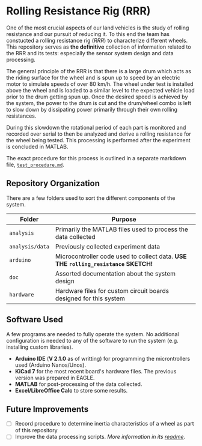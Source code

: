 # Rolling Resistance Rig (RRR)

One of the most crucial aspects of our land vehicles is the study of rolling resistance and our pursuit of reducing it. To this end the team has constucted a rolling resistance rig (_RRR_) to characterize different wheels. This repository serves as **the definitive** collection of information related to the RRR and its tests: especially the sensor system design and data processing. 

The general principle of the RRR is that there is a large drum which acts as the riding surface for the wheel and is spun up to speed by an electric motor to simulate speeds of over 80 km/h. The wheel under test is installed above the wheel and is loaded to a similar level to the expected vehicle load prior to the drum getting spun up. Once the desired speed is achieved by the system, the power to the drum is cut and the drum/wheel combo is left to slow down by dissipating power primarily through their own rolling resistances.

During this slowdown the rotational period of each part is monitored and recorded over serial to then be analyzed and derive a rolling resistance for the wheel being tested. This processing is performed after the experiment is concluded in MATLAB.

The exact procedure for this process is outlined in a separate markdown file, [`test_procedure.md`](./test_procedure.md).

## Repository Organization

There are a few folders used to sort the different components of the system.

| Folder | Purpose |
| --- | ---|
| `analysis` | Primarily the MATLAB files used to process the data collected |
| `analysis/data` | Previously collected experiment data |
| `arduino` | Microcontroller code used to collect data. **USE THE `rolling_resistance` SKETCH!** |
| `doc` | Assorted documentation about the system design |
| `hardware` | Hardware files for custom circuit boards designed for this system |

## Software Used

A few programs are needed to fully operate the system. No additional configuration is needed to any of the software to run the system (e.g. installing custom libraries).

- **Arduino IDE** (**V 2.1.0** as of writting) for programming the microntrollers used (Arduino Nanos/Unos).
- **KiCad 7** for the most recent board's hardware files. The previous version was prepared in EAGLE.
- **MATLAB** for post-processing of the data collected.
- **Excel/LibreOffice Calc** to store some results.

## Future Improvements

- [ ] Record procedure to determine inertia characteristics of a wheel as part of this repository
- [ ] Improve the data processing scripts. *More information in its [readme](analysis/readme.md).*
